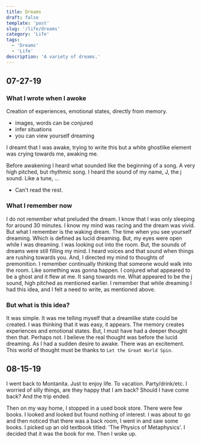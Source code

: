 ```yaml
---
title: Dreams
draft: false
template: 'post'
slug: '/life/dreams'
category: 'Life'
tags:
  - 'Dreams'
  - 'Life'
description: 'A variety of dreams.'
---
```


## 07-27-19

### What I wrote when I awoke

Creation of experiences, emotional states, directly from memory.

- images, words can be conjured
- infer situations
- you can view yourself dreaming

I dreamt that I was awake, trying to write this but a white ghostlike element was crying towards me, awaking me.

Before awakening I heard what sounded like the beginning of a song. A very high pitched, but rhythmic song. I heard the sound of my name, J, the j sound. Like a tune, ...

- Can't read the rest.

### What I remember now

I do not remember what preluded the dream. I know that I was only sleeping for around 30 minutes. I know my mind was racing and the dream was vivid. But what I remember is the waking dream. The time when you see yourself dreaming. Which is defined as lucid dreaming. But, my eyes were open while I was dreaming. I was looking out into the room. But, the sounds of dreams were still filling my mind. I heard voices and that sound when things are rushing towards you. And, I directed my mind to thoughts of premonition. I remember continually thinking that someone would walk into the room. Like something was gonna happen. I conjured what appeared to be a ghost and it flew at me. It sang towards me. What appeared to be the j sound, high pitched as mentioned earlier. I remember that while dreaming I had this idea, and I felt a need to write, as mentioned above.

### But what is this idea?

It was simple. It was me telling myself that a dreamlike state could be created. I was thinking that it was easy, it appears. The memory creates experiences and emotional states. But, I must have had a deeper thought then that. Perhaps not. I believe the real thought was before the lucid dreaming. As I had a sudden desire to awake. There was an excitement. This world of thought must be thanks to `Let the Great World Spin`.

## 08-15-19

I went back to Montanita. Just to enjoy life. To vacation. Party/drink/etc. I worried of silly things, are they happy that I am back? Should I have come back? And the trip ended.

Then on my way home, I stopped in a used book store. There were few books. I looked and looked but found nothing of interest. I was about to go and then noticed that there was a back room, I went in and saw some books. I picked up an old textbook titled: 'The Physics of Metaphysics'. I decided that it was the book for me. Then I woke up.
